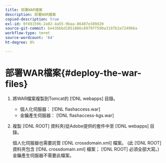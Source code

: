 ```yaml
---
title: 部署WAR檔案
description: 部署WAR檔案
copied-description: true
exl-id: 9f491596-2a02-4a55-9baa-86407e389d20
source-git-commit: be43bbbd1051886c8979ff590a3197b2a7249b6a
workflow-type: tm+mt
source-wordcount: '64'
ht-degree: 0%

---
```


# 部署WAR檔案{#deploy-the-war-files}

1. 將WAR檔案複製到Tomcat的 [!DNL webapps] 目錄。

   * 個人化伺服器： [!DNL flashaccess.war]
   * 金鑰產生伺服器： [!DNL flashaccess-kgs.war]

1. 複製 [!DNL ROOT] 資料夾(從Adobe提供的套件中至 [!DNL webapps] 目錄。

   個人化伺服器也需要託管 [!DNL crossdomain.xml] 檔案。 (此 [!DNL ROOT] 資料夾包含 [!DNL crossdomain.xml] 檔案； [!DNL ROOT] 必須全部大寫。) 金鑰產生伺服器不需要此檔案。
